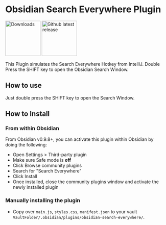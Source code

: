 # Obsidian Search Everywhere Plugin
<p>
 <a href="https://github.com/mom0aut/obsidian-search-everywhere/releases">
        <img src="https://img.shields.io/github/downloads/mom0aut/obsidian-search-everywhere/total.svg"
            alt="Downloads" width="110"></a> 
    <a href="https://github.com/mom0aut/obsidian-search-everywhere/releases">
        <img src="https://img.shields.io/github/v/release/mom0aut/obsidian-search-everywhere"
            alt="Github latest release" width="110"></a>
</p>

This Plugin simulates the Search Everywhere Hotkey from IntelliJ.
Double Press the SHIFT key to open the Obsidian Search Window. 

## How to use

Just double press the SHIFT key to open the Search Window.

## How to Install

### From within Obsidian

From Obsidian v0.9.8+, you can activate this plugin within Obsidian by doing the following:

- Open Settings > Third-party plugin
- Make sure Safe mode is **off**
- Click Browse community plugins
- Search for "Search Everywhere"
- Click Install
- Once installed, close the community plugins window and activate the newly installed plugin

### Manually installing the plugin

- Copy over `main.js`, `styles.css`, `manifest.json` to your vault `VaultFolder/.obsidian/plugins/obsidian-search-everywhere/`.
